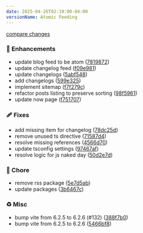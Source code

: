 ```yaml
---
date: 2025-04-26T02:19:00-04:00
versionName: Atomic Feeding
---
```


[compare changes](https://github.com/madcampos/madcampos/compare/v4.4.1...v4.5.0)

### 🚀 Enhancements

- update blog feed to be atom ([7819872](https://github.com/madcampos/madcampos/commit/7819872))
- update changelog feed ([f09e981](https://github.com/madcampos/madcampos/commit/f09e981))
- update changelogs ([5abf548](https://github.com/madcampos/madcampos/commit/5abf548))
- add changelogs ([599e325](https://github.com/madcampos/madcampos/commit/599e325))
- implement sitemap ([f7f279c](https://github.com/madcampos/madcampos/commit/f7f279c))
- refactor posts listing to preserve sorting ([98f5961](https://github.com/madcampos/madcampos/commit/98f5961))
- update now page ([f751707](https://github.com/madcampos/madcampos/commit/f751707))

### 🩹 Fixes

- add missing item for changelog ([78dc25d](https://github.com/madcampos/madcampos/commit/78dc25d))
- remove unused ts directive ([71587d4](https://github.com/madcampos/madcampos/commit/71587d4))
- resolve missing references ([4566d70](https://github.com/madcampos/madcampos/commit/4566d70))
- update tsconfig settings ([97467af](https://github.com/madcampos/madcampos/commit/97467af))
- resolve logic for js naked day ([50d2e7d](https://github.com/madcampos/madcampos/commit/50d2e7d))

### 🏡 Chore

- remove rss package ([5e7d5ab](https://github.com/madcampos/madcampos/commit/5e7d5ab))
- update packages ([3b6467c](https://github.com/madcampos/madcampos/commit/3b6467c))

### ♻️ Misc

- bump vite from 6.2.5 to 6.2.6 (#132) ([388f7b0](https://github.com/madcampos/madcampos/commit/388f7b0))
- bump vite from 6.2.5 to 6.2.6 ([5466bf8](https://github.com/madcampos/madcampos/commit/5466bf8))
